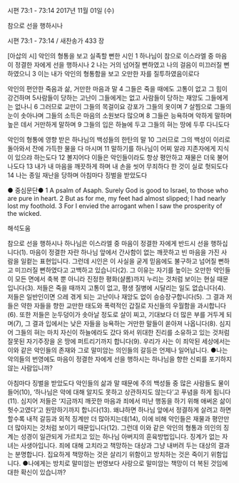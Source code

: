 시편 73:1 - 73:14 
2017년 11월 01일 (수)

참으로 선을 행하시나



시편 73:1 - 73:14 / 새찬송가 433 장


[아삽의 시]
악인의 형통을 보고 실족할 뻔한 시인
1 하나님이 참으로 이스라엘 중 마음이 정결한 자에게 선을 행하시나 2 나는 거의 넘어질 뻔하였고 나의 걸음이 미끄러질 뻔하였으니 3 이는 내가 악인의 형통함을 보고 오만한 자를 질투하였음이로다

악인의 편안한 죽음과 삶, 거만한 마음과 말
4 그들은 죽을 때에도 고통이 없고 그 힘이 강건하며 5사람들이 당하는 고난이 그들에게는 없고 사람들이 당하는 재앙도 그들에게는 없나니 6 그러므로 교만이 그들의 목걸이요 강포가 그들의 옷이며 7 살찜으로 그들의 눈이 솟아나며 그들의 소득은 마음의 소원보다 많으며 8 그들은 능욕하며 악하게 말하며 높은 데서 거만하게 말하며 9 그들의 입은 하늘에 두고 그들의 혀는 땅에 두루 다니도다

악인의 형통에 영향 받은 하나님의 백성들의 한탄의 말
10 그러므로 그의 백성이 이리로 돌아와서 잔에 가득한 물을 다 마시며 11 말하기를 하나님이 어찌 알랴 지존자에게 지식이 있으랴 하는도다 12 볼지어다 이들은 악인들이라도 항상 평안하고 재물은 더욱 불어나도다 13 내가 내 마음을 깨끗하게 하며 내 손을 씻어 무죄하다 한 것이 실로 헛되도다 14 나는 종일 재난을 당하며 아침마다 징벌을 받았도다

● 중심문단● 1 A psalm of Asaph. Surely God is good to Israel, to those who are pure in heart. 2 But as for me, my feet had almost slipped; I had nearly lost my foothold. 3 For I envied the arrogant when I saw
the prosperity of the wicked.

해석도움





참으로 선을 행하시나
하나님은 이스라엘 중 마음이 정결한 자에게 반드시 선을 행하십니다(1). 마음이 정결한 자란 하나님 앞에서 간사함이 없는 깨끗하고 빈 마음을 가진 사람을 일컽는 표현입니다. 그런데 시인은 이 사실을 굳게 믿음에도 불구하고 넘어질 뻔하고 미끄러질 뻔하였다고 고백하고 있습니다(2). 그 이유는 자기를 높이는 오만한 악인들이 모든 면에서 축복 뿐 아니라 진정한 평화(샬롬)까지 누리는 것처럼 보이는 현실 때문입니다(3). 저들은 죽을 때까지 고통이 없고, 평생 질병에 시달리는 일도 없습니다(4). 저들은 일반인이면 으레 겪게 되는 고난이나 재앙도 없이 승승장구합니다(5). 그 결과 저들은 약한 자들을 향한 교만한 태도와 폭력적인 갑질로 자신들의 우월함을 과시합니다(6). 또한 저들은 눈두덩이가 솟아날 정도로 살이 찌고, 기대보다 더 많은 부를 거두게 되며(7), 그 결과 입에서는 낮은 자들을 능욕하는 거만한 말들이 쏟아져 나옵니다(8). 심지어 그들의 혀는 마치 자신이 하늘에라도 갔다 와서 위대한 진리를 소유하고 있는 것처럼 잘못된 자기주장을 온 땅에 퍼트리기까지 합니다(9). 우리가 사는 이 죄악된 세상에서는 이와 같은 악인들의 존재와 그로 말미암는 의인들의 갈등은 언제나 일어납니다.
●나는 악의들의 번영에도 마음이 정결한 자에게 선을 행하시는 하나님을 향한 신뢰를 포기하지 않는 사람입니까?

아침마다 징벌을 받았도다
악인들의 삶과 말 때문에 주의 백성들 중 많은 사람들도 물이 들어(10), ‘하나님은 악에 대해 알지도 못하고 상관하지도 않는다’고 푸념을 하게 됩니다(11). 심지어 저들은 ‘지금까지 깨끗한 마음과 죄에서 떠난 행동을 하기 위해 애써온 삶이 헛수고였다’고 원망하기까지 합니다(13). 왜냐하면 하나님 앞에서 정결하게 살려고 하면 할수록 내적 갈등과 외적 징계만 더 많아지는데(14), 이에 비해 악인들은 재물과 평안만 더 많아지는 것처럼 보이기 때문입니다(12). 그런데 이와 같은 악인의 형통과 의인의 징계는 성경이 일관되게 가르치고 있는 하나님 아버지의 훈육방법입니다. 징계가 없는 자녀는 사생아입니다. 죄에 대해 고치라고 책망하는 대상과 그냥 내버려 두는 대상의 결과는 분명합니다. 집요하게 책망하는 것은 살리기 위함이고 방치하는 것은 죽이기 위함입니다.
●나에게는 방치로 말미암는 번영보다 사랑으로 말미암는 책망이 더 복된 것임에 대한 확신이 있습니까?